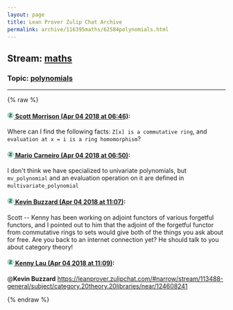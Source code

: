 ```yaml
---
layout: page
title: Lean Prover Zulip Chat Archive 
permalink: archive/116395maths/62584polynomials.html
---
```


## Stream: [maths](index.html)
### Topic: [polynomials](62584polynomials.html)

---


{% raw %}
#### [![Click to go to Zulip](../../assets/img/zulip2.png) Scott Morrison (Apr 04 2018 at 06:46)](https://leanprover.zulipchat.com/#narrow/stream/116395-maths/topic/polynomials/near/124608289):
Where can I find the following facts: `Z[x] is a commutative ring`, and `evaluation at x = i is a ring homomorphism`?

#### [![Click to go to Zulip](../../assets/img/zulip2.png) Mario Carneiro (Apr 04 2018 at 06:50)](https://leanprover.zulipchat.com/#narrow/stream/116395-maths/topic/polynomials/near/124608402):
I don't think we have specialized to univariate polynomials, but `mv_polynomial` and an evaluation operation on it are defined in `multivariate_polynomial`

#### [![Click to go to Zulip](../../assets/img/zulip2.png) Kevin Buzzard (Apr 04 2018 at 11:07)](https://leanprover.zulipchat.com/#narrow/stream/116395-maths/topic/polynomials/near/124615375):
Scott -- Kenny has been working on adjoint functors of various forgetful functors, and I pointed out to him that the adjoint of the forgetful functor from commutative rings to sets would give both of the things you ask about for free. Are you back to an internet connection yet? He should talk to you about category theory!

#### [![Click to go to Zulip](../../assets/img/zulip2.png) Kenny Lau (Apr 04 2018 at 11:09)](https://leanprover.zulipchat.com/#narrow/stream/116395-maths/topic/polynomials/near/124615433):
@**Kevin Buzzard**  https://leanprover.zulipchat.com/#narrow/stream/113488-general/subject/category.20theory.20libraries/near/124608241


{% endraw %}
